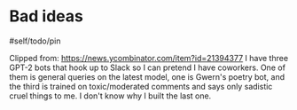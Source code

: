 # Bad ideas

#self/todo/pin

Clipped from: https://news.ycombinator.com/item?id=21394377
I have three GPT-2 bots that hook up to Slack so I can pretend I have coworkers.
One of them is general queries on the latest model, one is Gwern's poetry bot, and the third is trained on toxic/moderated comments and says only sadistic cruel things to me. I don't know why I built the last one.